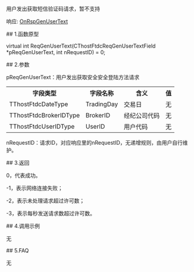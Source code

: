 <p>用户发出获取短信验证码请求，暂不支持</p>
<p>响应: <a href="../../CTHOSTFTDCTRADERAPI/ONRSPGENUSERTEXT/">OnRspGenUserText</a></p>
<span class="anchor" id="acc62620-fa82-445f-99d0-7ce062211a59"></span>
## 1.函数原型
<p>virtual int ReqGenUserText(CThostFtdcReqGenUserTextField *pReqGenUserText, int nRequestID) = 0;</p>
<span class="anchor" id="d737bae3-631b-466e-99e7-0353e8924282"></span>
## 2.参数
<p>pReqGenUserText：用户发出获取安全安全登陆方法请求</p>
<table><tr><th style="TEXT-ALIGN: center;">字段类型</th><th style="TEXT-ALIGN: center;">字段名称</th><th style="TEXT-ALIGN: center;">含义</th><th style="TEXT-ALIGN: center;">值</th></tr><tr><td style="TEXT-ALIGN: left;">TThostFtdcDateType</td>
<td style="TEXT-ALIGN: left;">TradingDay</td>
<td style="TEXT-ALIGN: left;">交易日</td>
<td style="TEXT-ALIGN: left;">无</td>
</tr>
<tr><td style="TEXT-ALIGN: left;">TThostFtdcBrokerIDType</td>
<td style="TEXT-ALIGN: left;">BrokerID</td>
<td style="TEXT-ALIGN: left;">经纪公司代码</td>
<td style="TEXT-ALIGN: left;">无</td>
</tr>
<tr><td style="TEXT-ALIGN: left;">TThostFtdcUserIDType</td>
<td style="TEXT-ALIGN: left;">UserID</td>
<td style="TEXT-ALIGN: left;">用户代码</td>
<td style="TEXT-ALIGN: left;">无</td>
</tr>
</table>
<p>nRequestID：请求ID，对应响应里的nRequestID，无递增规则，由用户自行维护。</p>
<span class="anchor" id="3c7d178e-1194-4d01-893b-bbb171588b6e"></span>
## 3.返回
<p>0，代表成功。</p>
<p>-1，表示网络连接失败；</p>
<p>-2，表示未处理请求超过许可数；</p>
<p>-3，表示每秒发送请求数超过许可数。</p>
<span class="anchor" id="ab3dc839-b544-4b1f-829f-653d41e2aba5"></span>
## 4.调用示例
<p>无</p>
<span class="anchor" id="ca11e12b-ea50-42c3-910a-59298580588e"></span>
## 5.FAQ
<p>无</p>
